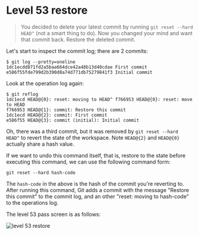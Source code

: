 
# Level 53 restore

> You decided to delete your latest commit by running `git reset --hard HEAD^` (not a smart thing to do). Now you changed your mind and want that commit back. Restore the deleted commit.

Let's start to inspect the commit log; there are 2 commits:

```shell
$ git log --pretty=oneline
1dc1ecdd071fd2a5baa664dce42a48b13d40cdae First commit
e586f55fde799d2b390d8a74d771db75279841f3 Initial commit
```

Look at the operation log again:

```shell
$ git reflog
1dc1ecd HEAD@{0}: reset: moving to HEAD^ f766953 HEAD@{0}: reset: move to HEAD
f766953 HEAD@{1}: commit: Restore this commit
1dc1ecd HEAD@{2}: commit: First commit
e586f55 HEAD@{3}: commit (initial): Initial commit
```

Oh, there was a third commit, but it was removed by `git reset --hard HEAD^` to revert the state of the workspace. Note `HEAD@{2}` and `HEAD@{0}` actually share a hash value.

If we want to undo this command itself, that is, restore to the state before executing this command, we can use the following command form:

```shell
git reset --hard hash-code
```

The `hash-code` in the above is the hash of the commit you're reverting to. After running this command, Git adds a commit with the message "Restore this commit" to the commit log, and an other "reset: moving to hash-code" to the operations log.

The level 53 pass screen is as follows:

![level 53 restore](images/level-53-restore.png)
